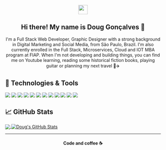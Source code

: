 <p align='center'>
<a href="https://www.linkedin.com/in/douggoncalvesdev/"><img height="30" src="https://github.com/stephenajulu/WaylonWalker/blob/main/icon/linkedin.png?raw=true"></a>
</p>


<h2 align="center">Hi there! My name is Doug Gonçalves 👋</h2>

<p align="center">I'm a Full Stack Web Developer, Graphic Designer with a strong background in Digital Marketing and Social Media, from São Paulo, Brazil. I'm also currently enrolled in the Full Stack, Microservices, Cloud and IOT MBA program at FIAP. When I'm not developing and building things, you can find me on Youtube learning, reading some historical fiction books, playing guitar or planning my next travel 🌴✈️</p>

## 🔧 Technologies & Tools
![](https://img.shields.io/badge/OS-Mac-informational?style=flat&logo=ios&logoColor=white&color=3393FF)
![](https://img.shields.io/badge/Code-JavaScript-informational?style=flat&logo=javascript&logoColor=white&color=3393FF)
![](https://img.shields.io/badge/Code-Vue-informational?style=flat&logo=vue.js&logoColor=white&color=3393FF)
![](https://img.shields.io/badge/Code-React-informational?style=flat&logo=react&logoColor=white&color=3393FF)
![](https://img.shields.io/badge/Code-Node-informational?style=flat&logo=node.js&logoColor=white&color=3393FF)
![](https://img.shields.io/badge/Code-PHP-informational?style=flat&logo=php&logoColor=white&color=3393FF)
![](https://img.shields.io/badge/Code-Laravel-informational?style=flat&logo=laravel&logoColor=white&color=3393FF)
![](https://img.shields.io/badge/Code-Java-informational?style=flat&logo=java&logoColor=white&color=3393FF)
![](https://img.shields.io/badge/Code-Spring-informational?style=flat&logo=spring&logoColor=white&color=3393FF)
![](https://img.shields.io/badge/Tools-MySQL-informational?style=flat&logo=mysql&logoColor=white&color=3393FF)
![](https://img.shields.io/badge/Tools-MongoDB-informational?style=flat&logo=mongodb&logoColor=white&color=3393FF)
![](https://img.shields.io/badge/Cloud-Firebase-informational?style=flat&logo=firebase&logoColor=white&color=3393FF)

## &#x1f4c8; GitHub Stats

<a href="https://github.com/DougGoncalves/DougGoncalves">
  <img align="center" src="https://github-readme-stats.vercel.app/api/top-langs/?username=douggoncalves&show_icons=true&line_height=27&count_private=true&title_color=ffffff&text_color=c9cacc&icon_color=3393FF&bg_color=1d1f21" />
</a>
<a href="https://github.com/DougGoncalves/DougGoncalves">
  <img align="center" src="https://github-readme-stats.vercel.app/api?username=DougGoncalves&hide=html,css&show_icons=true&line_height=27&count_private=true&title_color=ffffff&text_color=c9cacc&icon_color=3393FF&bg_color=1d1f21" alt="Doug's GitHub Stats" />
</a>

 ---
<h4 align="center">
   Code and coffee ☕
</h4>

